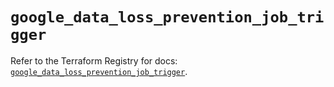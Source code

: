 # `google_data_loss_prevention_job_trigger`

Refer to the Terraform Registry for docs: [`google_data_loss_prevention_job_trigger`](https://registry.terraform.io/providers/hashicorp/google/6.18.1/docs/resources/data_loss_prevention_job_trigger).
